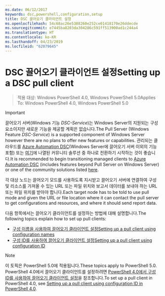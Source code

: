 ```yaml
---
ms.date: 06/12/2017
keywords: dsc,powershell,configuration,setup
title: DSC 끌어오기 클라이언트 설정
ms.openlocfilehash: 54c68ac26e5388260e252ce01418170e26ddecde
ms.sourcegitcommit: e7445ba8203da304286c591ff513900ad1c244a4
ms.translationtype: HT
ms.contentlocale: ko-KR
ms.lasthandoff: 04/23/2019
ms.locfileid: "62079645"
---
```

# <a name="setting-up-a-dsc-pull-client"></a><span data-ttu-id="ec790-103">DSC 끌어오기 클라이언트 설정</span><span class="sxs-lookup"><span data-stu-id="ec790-103">Setting up a DSC pull client</span></span>

> <span data-ttu-id="ec790-104">적용 대상: Windows PowerShell 4.0, Windows PowerShell 5.0</span><span class="sxs-lookup"><span data-stu-id="ec790-104">Applies To: Windows PowerShell 4.0, Windows PowerShell 5.0</span></span>

> [!IMPORTANT]
> <span data-ttu-id="ec790-105">끌어오기 서버(Windows 기능 *DSC-Service*)는 Windows Server의 지원되는 구성 요소이지만 새로운 기능을 제공할 계획은 없습니다.</span><span class="sxs-lookup"><span data-stu-id="ec790-105">The Pull Server (Windows Feature *DSC-Service*) is a supported component of Windows Server however there are no plans to offer new features or capabilities.</span></span> <span data-ttu-id="ec790-106">관리되는 클라우드를 [Azure Automation DSC](/azure/automation/automation-dsc-getting-started)(Windows Server에 끌어오기 서버 이외의 기능 포함) 또는 [여기](pullserver.md#community-solutions-for-pull-service)에 나열된 커뮤니티 솔루션 중 하나로 전환하기 시작하는 것이 좋습니다.</span><span class="sxs-lookup"><span data-stu-id="ec790-106">It is recommended to begin transitioning managed clients to [Azure Automation DSC](/azure/automation/automation-dsc-getting-started) (includes features beyond Pull Server on Windows Server) or one of the community solutions listed [here](pullserver.md#community-solutions-for-pull-service).</span></span>

<span data-ttu-id="ec790-107">각 대상 노드는 끌어오기 모드를 사용하도록 지시받고 끌어오기 서버에 연결하여 구성 및 리소스를 가져올 수 있는 URL 또는 파일 위치와 보고서 데이터를 보내야 하는 URL 또는 파일 위치를 받아야 합니다.</span><span class="sxs-lookup"><span data-stu-id="ec790-107">Each target node has to be told to use pull mode and given the URL or file location where it can contact the pull server to get configurations and resources, and where it should send report data.</span></span>

<span data-ttu-id="ec790-108">다음 항목에서는 끌어오기 클라이언트를 설정하는 방법에 대해 설명합니다.</span><span class="sxs-lookup"><span data-stu-id="ec790-108">The following topics explain how to set up pull clients:</span></span>

* [<span data-ttu-id="ec790-109">구성 이름을 사용하여 끌어오기 클라이언트 설정</span><span class="sxs-lookup"><span data-stu-id="ec790-109">Setting up a pull client using configuration names</span></span>](pullClientConfigNames.md)
* [<span data-ttu-id="ec790-110">구성 ID를 사용하여 끌어오기 클라이언트 설정</span><span class="sxs-lookup"><span data-stu-id="ec790-110">Setting up a pull client using configuration ID</span></span>](pullClientConfigID.md)

> [!NOTE]
> <span data-ttu-id="ec790-111">이 토픽은 PowerShell 5.0에 적용됩니다.</span><span class="sxs-lookup"><span data-stu-id="ec790-111">These topics apply to PowerShell 5.0.</span></span> <span data-ttu-id="ec790-112">PowerShell 4.0에서 끌어오기 클라이언트를 설정하려면 [PowerShell 4.0에서 구성 ID를 사용하여 끌어오기 클라이언트 설정](pullClientConfigID4.md)을 참조합니다.</span><span class="sxs-lookup"><span data-stu-id="ec790-112">To set up a pull client in PowerShell 4.0, see [Setting up a pull client using configuration ID in PowerShell 4.0](pullClientConfigID4.md).</span></span>